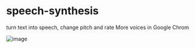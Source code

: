 # speech-synthesis
turn text into speech, change pitch and rate
More voices in Google Chrom

![image](https://user-images.githubusercontent.com/104693230/215013559-fa376664-c5c1-4ad6-94bf-5408f23f9edb.png)
